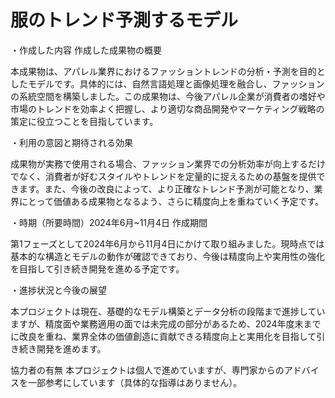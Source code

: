 <h1>服のトレンド予測するモデル</h1>
 
・作成した内容
作成した成果物の概要

本成果物は、アパレル業界におけるファッショントレンドの分析・予測を目的としたモデルです。具体的には、自然言語処理と画像処理を融合し、ファッションの系統空間を構築しました。この成果物は、今後アパレル企業が消費者の嗜好や市場のトレンドを効率よく把握し、より適切な商品開発やマーケティング戦略の策定に役立つことを目指しています。


・利用の意図と期待される効果

成果物が実務で使用される場合、ファッション業界での分析効率が向上するだけでなく、消費者が好むスタイルやトレンドを定量的に捉えるための基盤を提供できます。また、今後の改良によって、より正確なトレンド予測が可能となり、業界にとって価値ある成果物となるよう、さらに精度向上を重ねていく予定です。

・時期（所要時間）2024年6月~11月4日
作成期間

第1フェーズとして2024年6月から11月4日にかけて取り組みました。現時点では基本的な構造とモデルの動作が確認できており、今後は精度向上や実用性の強化を目指して引き続き開発を進める予定です。

・進捗状況と今後の展望

本プロジェクトは現在、基礎的なモデル構築とデータ分析の段階まで進捗していますが、精度面や業務適用の面では未完成の部分があるため、2024年度末までに改良を重ね、業界全体の価値創造に貢献できる精度向上と実用化を目指して引き続き開発を進めます。

協力者の有無
本プロジェクトは個人で進めていますが、専門家からのアドバイスを一部参考にしています（具体的な指導はありません）。
